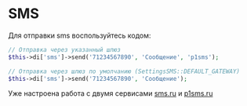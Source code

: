 # SMS
Для отправки sms воспользуйтесь кодом:
```php
// Отправка через указанный шлюз
$this->di['sms']->send('71234567890', 'Сообщение', 'p1sms');

// Отправка через шлюз по умолчанию (SettingsSMS::DEFAULT_GATEWAY)
$this->di['sms']->send('71234567890', 'Сообщение');
```

Уже настроена работа с двумя сервисами [sms.ru](http://sms.ru) и [p1sms.ru](http://p1sms.ru)